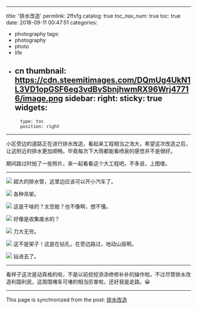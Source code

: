 
---
title: '排水改造'
permlink: 2ffxfg
catalog: true
toc_nav_num: true
toc: true
date: 2018-09-11 00:47:51
categories:
- photography
tags:
- photography
- photo
- life
- cn
thumbnail: https://cdn.steemitimages.com/DQmUg4UkN1L3VD1opGSF6eg3vdBvSbnjhwmRX96Wrj47716/image.png
sidebar:
    right:
        sticky: true
widgets:
    -
        type: toc
        position: right
---


小区旁边的道路正在进行排水改造，看起来工程相当之浩大，希望这次改造之后，让这附近的排水更加顺畅。毕竟每次下大雨都能看喷泉的感觉并不是很好。

期间路过时拍了一些照片，来一起看看这个大工程吧。不多说，上图喽。

---

![](https://cdn.steemitimages.com/DQmUg4UkN1L3VD1opGSF6eg3vdBvSbnjhwmRX96Wrj47716/image.png)
超大的排水管，这里边应该可以开小汽车了。

![](https://cdn.steemitimages.com/DQmafudi3R8op2bjpMncQWYKG9uTaeWz4udWoH646yBRxWH/image.png)
各种吊架。

![](https://cdn.steemitimages.com/DQmbds4tTby8nwLeexqh8bdiJjkciTgfLxBMdjcsWTZ6NGz/image.png)
这是干啥的？太空舱？也不像啊，想不懂。

![](https://cdn.steemitimages.com/DQmXUirqZLMihFXj3DKQqgCWwVsjfPvJ4Kmk4ZJfMQTzqSV/image.png)
好像是收集废水的？

![](https://cdn.steemitimages.com/DQmWgynaYKuP7eYBXb8V2Np8mGcLWoJV3PJWrtrSVFGA4rV/image.png)
力大无穷。

![](https://cdn.steemitimages.com/DQmNvchNgEPHat5brduRXkUdxyDt8kNgpMdhUmQB5JVPLYy/image.png)
这不是架子！这是在钻孔，在旁边路过，地动山摇啊。

![](https://cdn.steemitimages.com/DQmSUjMsQtGQZn7PKbnrTd1dDZsXPmQtgVkYNUbeHu3ZZqn/image.png)
钻进去了。

----

看样子这次是动真格的啦，不是以前挖挖添添修修补补的操作啦。不过尽管排水改造利国利民，这周围堵车可堵的相当厉害啦，还好我是走路。😀

- - -

This page is synchronized from the post: [排水改造](https://steemit.com/@oflyhigh/2ffxfg)

